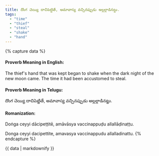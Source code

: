 ```yaml
---
title: దొంగ చెయ్యి దాచిపెట్టితే, అమావాస్య వచ్చినప్పుడు అల్లల్లాడినట్టు.
tags:
  - "time"
  - "thief"
  - "steal"
  - "shake"
  - "hand"
---
```


{% capture data %}
#### Proverb Meaning in English:
The thief's hand that was kept began to shake when the dark night of the new moon came.
The time it had been accustomed to steal.

#### Proverb Meaning in Telugu:
దొంగ చెయ్యి దాచిపెట్టితే, అమావాస్య వచ్చినప్పుడు అల్లల్లాడినట్టు.

#### Romanization:
Doṅga ceyyi dācipeṭṭitē, amāvāsya vaccinappuḍu allallāḍinaṭṭu.

Donga ceyyi dacipettite, amavasya vaccinappudu allalladinattu.
{% endcapture %}

{{ data | markdownify }}

